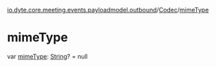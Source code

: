 [io.dyte.core.meeting.events.payloadmodel.outbound](../index.md)/[Codec](index.md)/[mimeType](mime-type.md)

# mimeType


var [mimeType](mime-type.md): [String](https://kotlinlang.org/api/latest/jvm/stdlib/kotlin/-string/index.html)? = null

